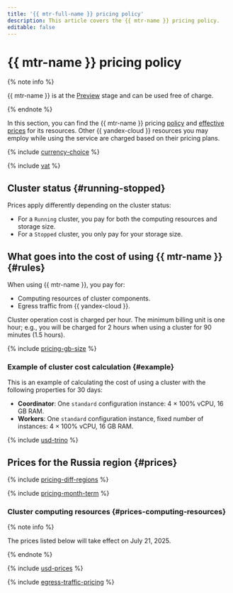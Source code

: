 ```yaml
---
title: '{{ mtr-full-name }} pricing policy'
description: This article covers the {{ mtr-name }} pricing policy.
editable: false
---
```


# {{ mtr-name }} pricing policy



{% note info %}

{{ mtr-name }} is at the [Preview](../overview/concepts/launch-stages.md) stage and can be used free of charge.

{% endnote %}

In this section, you can find the {{ mtr-name }} pricing [policy](#rules) and [effective prices](#prices) for its resources. Other {{ yandex-cloud }} resources you may employ while using the service are charged based on their pricing plans.


{% include [currency-choice](../_includes/pricing/currency-choice.md) %}

{% include [vat](../_includes/vat.md) %}

## Cluster status {#running-stopped}

Prices apply differently depending on the cluster status:

* For a `Running` cluster, you pay for both the computing resources and storage size.
* For a `Stopped` cluster, you only pay for your storage size.

## What goes into the cost of using {{ mtr-name }} {#rules}

When using {{ mtr-name }}, you pay for:

* Computing resources of cluster components.
* Egress traffic from {{ yandex-cloud }}.

Cluster operation cost is charged per hour. The minimum billing unit is one hour; e.g., you will be charged for 2 hours when using a cluster for 90 minutes (1.5 hours).

{% include [pricing-gb-size](../_includes/pricing-gb-size.md) %}

### Example of cluster cost calculation {#example}

This is an example of calculating the cost of using a cluster with the following properties for 30 days:

* **Coordinator**:  One `standard` configuration instance: 4 × 100% vCPU, 16 GB RAM.
* **Workers**:  One `standard` configuration instance, fixed number of instances: 4 × 100% vCPU, 16 GB RAM.



{% include [usd-trino](../_pricing_examples/managed-trino/usd.md) %}


## Prices for the Russia region {#prices}

{% include [pricing-diff-regions](../_includes/pricing-diff-regions.md) %}

{% include [pricing-month-term](../_includes/mdb/pricing-month-term.md) %}

### Cluster computing resources {#prices-computing-resources}

{% note info %}

The prices listed below will take effect on July 21, 2025.

{% endnote %}



{% include [usd-prices](../_pricing/managed-trino/usd.md) %}


{% include [egress-traffic-pricing](../_includes/egress-traffic-pricing.md) %}
